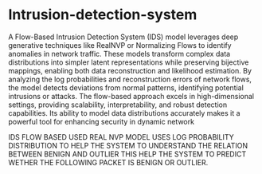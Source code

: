 # Intrusion-detection-system
A Flow-Based Intrusion Detection System (IDS) model leverages deep generative techniques like RealNVP or Normalizing Flows to identify anomalies in network traffic. These models transform complex data distributions into simpler latent representations while preserving bijective mappings, enabling both data reconstruction and likelihood estimation. By analyzing the log probabilities and reconstruction errors of network flows, the model detects deviations from normal patterns, identifying potential intrusions or attacks. The flow-based approach excels in high-dimensional settings, providing scalability, interpretability, and robust detection capabilities. Its ability to model data distributions accurately makes it a powerful tool for enhancing security in dynamic network

IDS FLOW BASED USED REAL NVP MODEL
USES LOG PROBABILITY DISTRIBUTION TO HELP THE SYSTEM TO UNDERSTAND THE RELATION BETWEEN BENIGN AND OUTLIER THIS HELP THE SYSTEM TO PREDICT WETHER THE FOLLOWING PACKET IS BENIGN OR OUTLIER.
